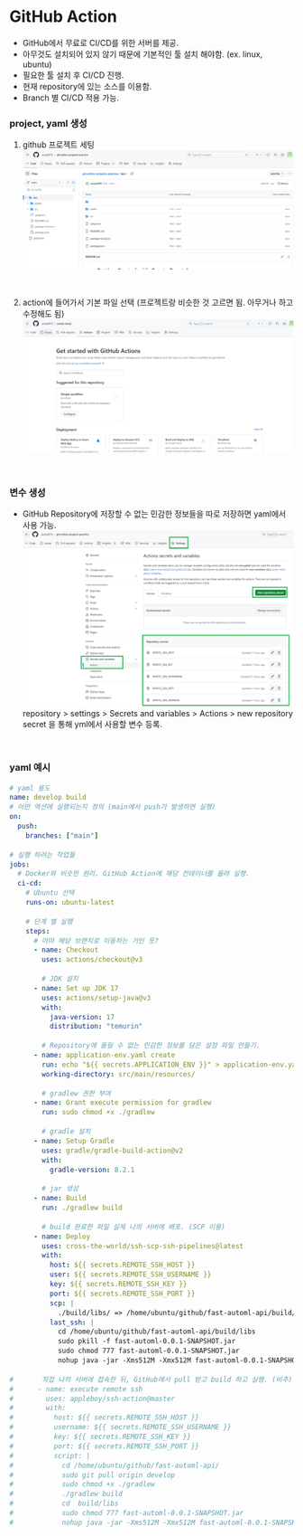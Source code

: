 # GitHub Action

- GitHub에서 무료로 CI/CD를 위한 서버를 제공.
- 아무것도 설치되어 있지 않기 때문에 기본적인 툴 설치 해야함. (ex. linux, ubuntu)
- 필요한 툴 설치 후 CI/CD 진행.
- 현재 repository에 있는 소스를 이용함.
- Branch 별 CI/CD 적용 가능.

### project, yaml 생성

1. github 프로젝트 세팅
   ![Alt text](image4/image.png)

<br/>

2. action에 들어가서 기본 파일 선택 (프로젝트랑 비슷한 것 고르면 됨. 아무거나 하고 수정해도 됨)
   ![Alt text](image4/image-1.png)

<br/>

### 변수 생성

- GitHub Repository에 저장할 수 없는 민감한 정보들을 따로 저장하면 yaml에서 사용 가능.
  ![Alt text](image4/image-5.png)
  repository > settings > Secrets and variables > Actions > new repository secret 을 통해 yml에서 사용할 변수 등록.

<br/>

### yaml 예시

```yaml
# yaml 용도
name: develop build
# 어떤 액션에 실행되는지 정의 (main에서 push가 발생하면 실행)
on:
  push:
    branches: ["main"]

# 실행 하려는 작업들
jobs:
  # Docker와 비슷한 원리. GitHub Action에 해당 컨테이너를 올려 실행.
  ci-cd:
    # Ubuntu 선택
    runs-on: ubuntu-latest

    # 단계 별 실행
    steps:
      # 아마 해당 브랜치로 이동하는 거인 듯?
      - name: Checkout
        uses: actions/checkout@v3

        # JDK 설치
      - name: Set up JDK 17
        uses: actions/setup-java@v3
        with:
          java-version: 17
          distribution: "temurin"

        # Repository에 올릴 수 없는 민감한 정보를 담은 설정 파일 만들기.
      - name: application-env.yaml create
        run: echo "${{ secrets.APPLICATION_ENV }}" > application-env.yaml
        working-directory: src/main/resources/

        # gradlew 권한 부여
      - name: Grant execute permission for gradlew
        run: sudo chmod +x ./gradlew

        # gradle 설치
      - name: Setup Gradle
        uses: gradle/gradle-build-action@v2
        with:
          gradle-version: 8.2.1

        # jar 생성
      - name: Build
        run: ./gradlew build

        # build 완료한 파일 실제 나의 서버에 배포. (SCP 이용)
      - name: Deploy
        uses: cross-the-world/ssh-scp-ssh-pipelines@latest
        with:
          host: ${{ secrets.REMOTE_SSH_HOST }}
          user: ${{ secrets.REMOTE_SSH_USERNAME }}
          key: ${{ secrets.REMOTE_SSH_KEY }}
          port: ${{ secrets.REMOTE_SSH_PORT }}
          scp: |
            ./build/libs/ => /home/ubuntu/github/fast-automl-api/build/libs/
          last_ssh: |
            cd /home/ubuntu/github/fast-automl-api/build/libs
            sudo pkill -f fast-automl-0.0.1-SNAPSHOT.jar
            sudo chmod 777 fast-automl-0.0.1-SNAPSHOT.jar
            nohup java -jar -Xms512M -Xmx512M fast-automl-0.0.1-SNAPSHOT.jar &

#       직접 나의 서버에 접속한 뒤, GitHub에서 pull 받고 build 하고 실행. (비추)
#      - name: execute remote ssh
#        uses: appleboy/ssh-action@master
#        with:
#          host: ${{ secrets.REMOTE_SSH_HOST }}
#          username: ${{ secrets.REMOTE_SSH_USERNAME }}
#          key: ${{ secrets.REMOTE_SSH_KEY }}
#          port: ${{ secrets.REMOTE_SSH_PORT }}
#          script: |
#            cd /home/ubuntu/github/fast-automl-api/
#            sudo git pull origin develop
#            sudo chmod +x ./gradlew
#            ./gradlew build
#            cd  build/libs
#            sudo chmod 777 fast-automl-0.0.1-SNAPSHOT.jar
#            nohup java -jar -Xms512M -Xmx512M fast-automl-0.0.1-SNAPSHOT.jar &
```
